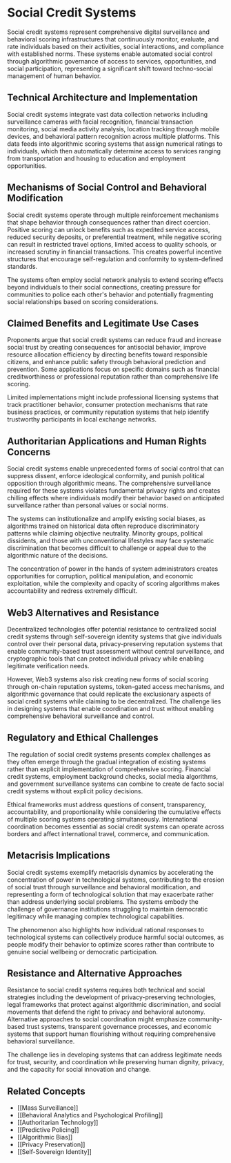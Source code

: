 # Social Credit Systems

Social credit systems represent comprehensive digital surveillance and behavioral scoring infrastructures that continuously monitor, evaluate, and rate individuals based on their activities, social interactions, and compliance with established norms. These systems enable automated social control through algorithmic governance of access to services, opportunities, and social participation, representing a significant shift toward techno-social management of human behavior.

## Technical Architecture and Implementation

Social credit systems integrate vast data collection networks including surveillance cameras with facial recognition, financial transaction monitoring, social media activity analysis, location tracking through mobile devices, and behavioral pattern recognition across multiple platforms. This data feeds into algorithmic scoring systems that assign numerical ratings to individuals, which then automatically determine access to services ranging from transportation and housing to education and employment opportunities.

## Mechanisms of Social Control and Behavioral Modification

Social credit systems operate through multiple reinforcement mechanisms that shape behavior through consequences rather than direct coercion. Positive scoring can unlock benefits such as expedited service access, reduced security deposits, or preferential treatment, while negative scoring can result in restricted travel options, limited access to quality schools, or increased scrutiny in financial transactions. This creates powerful incentive structures that encourage self-regulation and conformity to system-defined standards.

The systems often employ social network analysis to extend scoring effects beyond individuals to their social connections, creating pressure for communities to police each other's behavior and potentially fragmenting social relationships based on scoring considerations.

## Claimed Benefits and Legitimate Use Cases

Proponents argue that social credit systems can reduce fraud and increase social trust by creating consequences for antisocial behavior, improve resource allocation efficiency by directing benefits toward responsible citizens, and enhance public safety through behavioral prediction and prevention. Some applications focus on specific domains such as financial creditworthiness or professional reputation rather than comprehensive life scoring.

Limited implementations might include professional licensing systems that track practitioner behavior, consumer protection mechanisms that rate business practices, or community reputation systems that help identify trustworthy participants in local exchange networks.

## Authoritarian Applications and Human Rights Concerns

Social credit systems enable unprecedented forms of social control that can suppress dissent, enforce ideological conformity, and punish political opposition through algorithmic means. The comprehensive surveillance required for these systems violates fundamental privacy rights and creates chilling effects where individuals modify their behavior based on anticipated surveillance rather than personal values or social norms.

The systems can institutionalize and amplify existing social biases, as algorithms trained on historical data often reproduce discriminatory patterns while claiming objective neutrality. Minority groups, political dissidents, and those with unconventional lifestyles may face systematic discrimination that becomes difficult to challenge or appeal due to the algorithmic nature of the decisions.

The concentration of power in the hands of system administrators creates opportunities for corruption, political manipulation, and economic exploitation, while the complexity and opacity of scoring algorithms makes accountability and redress extremely difficult.

## Web3 Alternatives and Resistance

Decentralized technologies offer potential resistance to centralized social credit systems through self-sovereign identity systems that give individuals control over their personal data, privacy-preserving reputation systems that enable community-based trust assessment without central surveillance, and cryptographic tools that can protect individual privacy while enabling legitimate verification needs.

However, Web3 systems also risk creating new forms of social scoring through on-chain reputation systems, token-gated access mechanisms, and algorithmic governance that could replicate the exclusionary aspects of social credit systems while claiming to be decentralized. The challenge lies in designing systems that enable coordination and trust without enabling comprehensive behavioral surveillance and control.

## Regulatory and Ethical Challenges

The regulation of social credit systems presents complex challenges as they often emerge through the gradual integration of existing systems rather than explicit implementation of comprehensive scoring. Financial credit systems, employment background checks, social media algorithms, and government surveillance systems can combine to create de facto social credit systems without explicit policy decisions.

Ethical frameworks must address questions of consent, transparency, accountability, and proportionality while considering the cumulative effects of multiple scoring systems operating simultaneously. International coordination becomes essential as social credit systems can operate across borders and affect international travel, commerce, and communication.

## Metacrisis Implications

Social credit systems exemplify metacrisis dynamics by accelerating the concentration of power in technological systems, contributing to the erosion of social trust through surveillance and behavioral modification, and representing a form of technological solution that may exacerbate rather than address underlying social problems. The systems embody the challenge of governance institutions struggling to maintain democratic legitimacy while managing complex technological capabilities.

The phenomenon also highlights how individual rational responses to technological systems can collectively produce harmful social outcomes, as people modify their behavior to optimize scores rather than contribute to genuine social wellbeing or democratic participation.

## Resistance and Alternative Approaches

Resistance to social credit systems requires both technical and social strategies including the development of privacy-preserving technologies, legal frameworks that protect against algorithmic discrimination, and social movements that defend the right to privacy and behavioral autonomy. Alternative approaches to social coordination might emphasize community-based trust systems, transparent governance processes, and economic systems that support human flourishing without requiring comprehensive behavioral surveillance.

The challenge lies in developing systems that can address legitimate needs for trust, security, and coordination while preserving human dignity, privacy, and the capacity for social innovation and change.

## Related Concepts

- [[Mass Surveillance]]
- [[Behavioral Analytics and Psychological Profiling]]
- [[Authoritarian Technology]]
- [[Predictive Policing]]
- [[Algorithmic Bias]]
- [[Privacy Preservation]]
- [[Self-Sovereign Identity]]